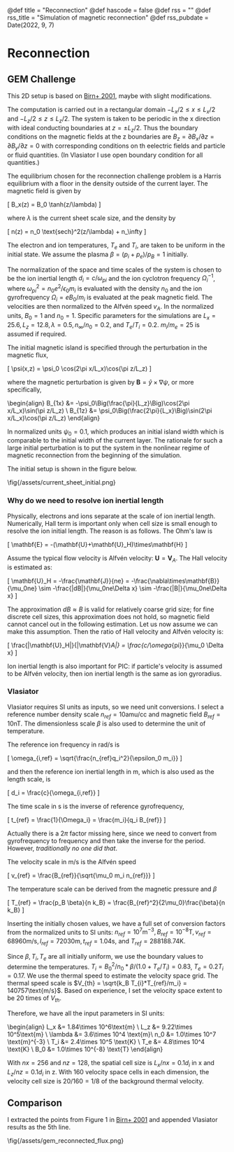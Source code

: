 @def title = "Reconnection"
@def hascode = false
@def rss = ""
@def rss_title = "Simulation of magnetic reconnection"
@def rss_pubdate = Date(2022, 9, 7)

# Reconnection

## GEM Challenge

This 2D setup is based on [Birn+ 2001][GEM2001], maybe with slight modifications.

The computation is carried out in a rectangular domain $-L_x/2 \le x\le L_x/2$ and $-L_z/2\le z \le L_z/2$. The system is taken to be periodic in the x direction with ideal conducting boundaries at $z=\pm L_z/2$. Thus the boundary conditions on the magnetic fields at the z boundaries are $B_z=\partial B_x/\partial z = \partial B_y/\partial z = 0$ with corresponding conditions on th eelectric fields and particle or fluid quantities. (In Vlasiator I use open boundary condition for all quantities.)

The equilibrium chosen for the reconnection challenge problem is a Harris equilibrium with a floor in the density outside of the current layer. The magnetic field is given by

\[
B_x(z) = B_0 \tanh(z/\lambda)
\]

where $\lambda$ is the current sheet scale size, and the density by

\[
n(z) = n_0 \text{sech}^2(z/\lambda) + n_\infty
\]

The electron and ion temperatures, $T_e$ and $T_i$, are taken to be uniform in the initial state. We assume the plasma $\beta = (p_i+p_e)/p_B=1$ initially.

The normalization of the space and time scales of the system is chosen to be the ion inertial length $d_i=c/\omega_{pi}$ and the ion cyclotron frequency $\Omega_i^{-1}$, where $\omega_{pi}^2 = n_0e^2/\epsilon_0 m_i$ is evaluated with the density $n_0$ and the ion gyrofrequency $\Omega_i = eB_0/m_i$ is evaluated at the peak magnetic field. The velocities are then normalized to the Alfvén speed $v_A$. In the normalized units, $B_0 = 1$ and $n_0 = 1$. Specific parameters for the simulations are $L_x = 25.6, L_z = 12.8, \lambda=0.5, n_\infty/n_0 = 0.2$, and $T_e/T_i = 0.2$. $m_i/m_e = 25$ is assumed if required.

The initial magnetic island is specified through the perturbation in the magnetic flux,

\[
\psi(x,z) = \psi_0 \cos(2\pi x/L_x)\cos(\pi z/L_z)
\]

where the magnetic perturbation is given by $\mathbf{B} = \hat{y}\times\nabla\psi$, or more specifically,

\begin{align}
B_{1x} &= -\psi_0\Big(\frac{\pi}{L_z}\Big)\cos(2\pi x/L_x)\sin(\pi z/L_z) \\
B_{1z} &= \psi_0\Big(\frac{2\pi}{L_x}\Big)\sin(2\pi x/L_x)\cos(\pi z/L_z)
\end{align}

In normalized units $\psi_0 = 0.1$, which produces an initial island width which is comparable to the initial width of the current layer. The rationale for such a large initial perturbation is to put the system in the nonlinear regime of magnetic reconnection from the beginning of the simulation.

The initial setup is shown in the figure below.

\fig{/assets/current_sheet_initial.png}

### Why do we need to resolve ion inertial length

Physically, electrons and ions separate at the scale of ion inertial length. Numerically, Hall term is important only when cell size is small enough to resolve the ion initial length. The reason is as follows. The Ohm's law is

\[
\mathbf{E} = -(\mathbf{U}+\mathbf{U}_H)\times\mathbf{H}
\]

Assume the typical flow velocity is Alfvén velocity: $\mathbf{U} = \mathbf{V}_A$. The Hall velocity is estimated as:

\[
\mathbf{U}_H = -\frac{\mathbf{J}}{ne} = -\frac{\nabla\times\mathbf{B}}{\mu_0ne} \sim -\frac{|dB|}{\mu_0ne\Delta x} \sim -\frac{|B|}{\mu_0ne\Delta x}
\]

The approximation $dB\approx B$ is valid for relatively coarse grid size; for fine discrete cell sizes, this approximation does not hold, so magnetic field cannot cancel out in the following estimation. Let us now assume we can make this assumption. Then the ratio of Hall velocity and Alfvén velocity is:

\[
\frac{|\mathbf{U}_H|}{|\mathbf{V}_A|} = \frac{c/\omega_{pi}}{\mu_0 \Delta x}
\]

Ion inertial length is also important for PIC: if particle's velocity is assumed to be Alfvén velocity, then ion inertial length is the same as ion gyroradius.

### Vlasiator

Vlasiator requires SI units as inputs, so we need unit conversions. I select a reference number density scale $n_{ref} = 10\text{amu/cc}$ and magnetic field $B_{ref} = 10\text{nT}$. The dimensionless scale $\beta$ is also used to determine the unit of temperature.

The reference ion frequency in rad/s is

\[
\omega_{i,ref} = \sqrt{\frac{n_{ref}q_i^2}{\epsilon_0 m_i}}
\]

and then the reference ion inertial length in m, which is also used as the length scale, is

\[
d_i = \frac{c}{\omega_{i,ref}}
\]

The time scale in s is the inverse of reference gyrofrequency,

\[
t_{ref} = \frac{1}{\Omega_i} = \frac{m_i}{q_i B_{ref}}
\]

Actually there is a $2\pi$ factor missing here, since we need to convert from gyrofrequency to frequency and then take the inverse for the period. However, _traditionally no one did that_.

The velocity scale in m/s is the Alfvén speed

\[
v_{ref} = \frac{B_{ref}}{\sqrt{\mu_0 m_i n_{ref}}}
\]

The temperature scale can be derived from the magnetic pressure and $\beta$

\[
T_{ref} = \frac{p_B \beta}{n k_B} = \frac{B_{ref}^2}{2\mu_0}\frac{\beta}{n k_B}
\]

Inserting the initially chosen values, we have a full set of conversion factors from the normalized units to SI units: $n_{ref} = 10^7\text{m}^{-3}, B_{ref} = 10^{-8}\text{T}, v_{ref} = 68960\text{m/s}, l_{ref} = 72030\text{m}, t_{ref} = 1.04\text{s}$, and $T_{ref} = 288188.74\text{K}$.

Since $\beta, T_i, T_e$ are all initially uniform, we use the boundary values to determine the temperatures. $T_i = B_0^2/n_0*β / (1.0 + T_e / T_i) = 0.83$, $T_e = 0.2T_i = 0.17$.
We use the thermal speed to estimate the velocity space grid. The thermal speed scale is $V_{th} = \sqrt{k_B T_{i}*T_{ref}/m_i} = 140757\text{m/s}$. Based on experience, I set the velocity space extent to be 20 times of $V_{th}$.

Therefore, we have all the input parameters in SI units:

\begin{align}
L_x &= 1.84\times 10^6\text{m} \\
L_z &= 9.22\times 10^5\text{m} \\
\lambda &= 3.6\times 10^4 \text{m}\\
n_0 &= 1.0\times 10^7 \text{m}^{-3} \\
T_i &= 2.4\times 10^5 \text{K} \\
T_e &= 4.8\times 10^4 \text{K} \\
B_0 &= 1.0\times 10^{-8} \text{T}
\end{align}

With $nx = 256$ and $nz = 128$, the spatial cell size is $L_x / nx=0.1 d_i$ in x and $L_z/nz =0.1 d_i$ in z. With 160 velocity space cells in each dimension, the velocity cell size is $20/160 = 1/8$ of the background thermal velocity.

## Comparison

I extracted the points from Figure 1 in [Birn+ 2001][GEM2001] and appended Vlasiator results as the 5th line.

\fig{/assets/gem_reconnected_flux.png}

[GEM2001]: https://doi.org/10.1029/1999JA900449